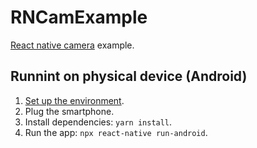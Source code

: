 #  RNCamExample

[React native camera](https://react-native-community.github.io/react-native-camera/docs/rncamera) example.

## Runnint on physical device (Android)

1. [Set up the environment](https://reactnative.dev/docs/environment-setup).
2. Plug the smartphone.
3. Install dependencies: `yarn install`.
4. Run the app: `npx react-native run-android`.